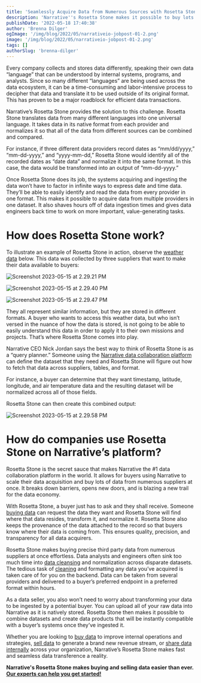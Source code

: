 ```yaml
---
title: 'Seamlessly Acquire Data from Numerous Sources with Rosetta Stone'
description: 'Narrative''s Rosetta Stone makes it possible to buy lots of instantly-usable data from numerous suppliers at once. Learn how it works!'
publishDate: '2022-05-18 17:40:38'
author: 'Brenna Dilger'
ogImage: '/img/blog/2022/05/narrativeio-jobpost-01-2.png'
image: '/img/blog/2022/05/narrativeio-jobpost-01-2.png'
tags: []
authorSlug: 'brenna-dilger'
---
```

Every company collects and stores data differently, speaking their own data “language” that can be understood by internal systems, programs, and analysts. Since so many different “languages” are being used across the data ecosystem, it can be a time-consuming and labor-intensive process to decipher that data and translate it to be used outside of its original format. This has proven to be a major roadblock for efficient data transactions. 

Narrative’s Rosetta Stone provides the solution to this challenge. Rosetta Stone translates data from many different languages into one universal language. It takes data in its native format from each provider and normalizes it so that all of the data from different sources can be combined and compared. 

For instance, if three different data providers record dates as “mm/dd/yyyy,” “mm-dd-yyyy,” and “yyyy-mm-dd,” Rosetta Stone would identify all of the recorded dates as “date data” and normalize it into the same format. In this case, the data would be transformed into an output of “mm-dd-yyyy.”

Once Rosetta Stone does its job, the systems acquiring and ingesting the data won’t have to factor in infinite ways to express date and time data. They’ll be able to easily identify and read the data from every provider in one format. This makes it possible to acquire data from multiple providers in one dataset. It also shaves hours off of data ingestion times and gives data engineers back time to work on more important, value-generating tasks. 

**How does Rosetta Stone work?**
================================

To illustrate an example of Rosetta Stone in action, observe the [weather data](https://blog.narrative.io/the-complete-guide-to-weather-data) below. This data was collected by three suppliers that want to make their data available to buyers:

![Screenshot 2023-05-15 at 2.29.21 PM](https://solutions.narrative.io/hubfs/Screenshot%202023-05-15%20at%202.29.21%20PM.png)

![Screenshot 2023-05-15 at 2.29.40 PM](https://solutions.narrative.io/hubfs/Screenshot%202023-05-15%20at%202.29.40%20PM.png)

![Screenshot 2023-05-15 at 2.29.47 PM](https://solutions.narrative.io/hubfs/Screenshot%202023-05-15%20at%202.29.47%20PM.png)

They all represent similar information, but they are stored in different formats. A buyer who wants to access this weather data, but who isn’t versed in the nuance of how the data is stored, is not going to be able to easily understand this data in order to apply it to their own missions and projects. That’s where Rosetta Stone comes into play.

Narrative CEO Nick Jordan says the best way to think of Rosetta Stone is as a “query planner.” Someone using the [Narrative data collaboration platform](https://www.narrative.io/data-commerce-platform) can define the dataset that they need and Rosetta Stone will figure out how to fetch that data across suppliers, tables, and format.

For instance, a buyer can determine that they want timestamp, latitude, longitude, and air temperature data and the resulting dataset will be normalized across all of those fields.

Rosetta Stone can then create this combined output:

![Screenshot 2023-05-15 at 2.29.58 PM](https://solutions.narrative.io/hubfs/Screenshot%202023-05-15%20at%202.29.58%20PM.png)

**How do companies use Rosetta Stone on Narrative’s platform?**
===============================================================

Rosetta Stone is the secret sauce that makes Narrative the #1 data collaboration platform in the world. It allows for buyers using Narrative to scale their data acquisition and buy lots of data from numerous suppliers at once. It breaks down barriers, opens new doors, and is blazing a new trail for the data economy.

With Rosetta Stone, a buyer just has to ask and they shall receive. Someone [buying data](https://blog.narrative.io/how-to-find-and-buy-the-data-you-need-to-succeed) can request the data they want and Rosetta Stone will find where that data resides, transform it, and normalize it. Rosetta Stone also keeps the provenance of the data attached to the record so that buyers know where their data is coming from. This ensures quality, precision, and transparency for all data acquirers. 

Rosetta Stone makes buying precise third party data from numerous suppliers at once effortless. Data analysts and engineers often sink too much time into [data cleansing](https://blog.narrative.io/how-to-save-time-get-clean-data-automatically-streamline-data-wrangling) and normalization across disparate datasets. The tedious task of [cleaning](https://blog.narrative.io/how-to-save-time-get-clean-data-automatically-streamline-data-wrangling) and formatting any data you’ve acquired is taken care of for you on the backend. Data can be taken from several providers and delivered to a buyer’s preferred endpoint in a preferred format within hours. 

As a data seller, you also won’t need to worry about transforming your data to be ingested by a potential buyer. You can upload all of your raw data into Narrative as it is natively stored. Rosetta Stone then makes it possible to combine datasets and create data products that will be instantly compatible with a buyer’s systems once they’ve ingested it. 

Whether you are looking to [buy data](https://blog.narrative.io/how-to-find-and-buy-the-data-you-need-to-succeed) to improve internal operations and strategies, [sell data](https://blog.narrative.io/how-to-start-selling-your-data) to generate a brand new revenue stream, or [share data internally](https://blog.narrative.io/what-is-data-sharing) across your organization, Narrative’s Rosetta Stone makes fast and seamless data transference a reality.

**Narrative's Rosetta Stone makes buying and selling data easier than ever.** [**Our experts can help you get started!**](https://www.narrative.io/demo)

